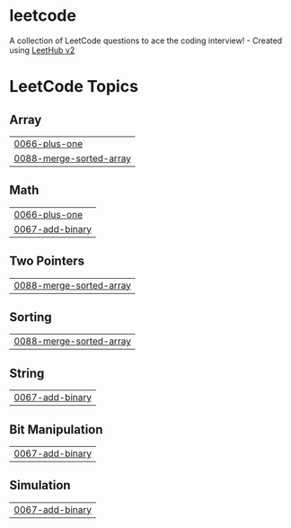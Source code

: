 # leetcode
A collection of LeetCode questions to ace the coding interview! - Created using [LeetHub v2](https://github.com/arunbhardwaj/LeetHub-2.0)

<!---LeetCode Topics Start-->
# LeetCode Topics
## Array
|  |
| ------- |
| [0066-plus-one](https://github.com/haroun97/leetcode/tree/master/0066-plus-one) |
| [0088-merge-sorted-array](https://github.com/haroun97/leetcode/tree/master/0088-merge-sorted-array) |
## Math
|  |
| ------- |
| [0066-plus-one](https://github.com/haroun97/leetcode/tree/master/0066-plus-one) |
| [0067-add-binary](https://github.com/haroun97/leetcode/tree/master/0067-add-binary) |
## Two Pointers
|  |
| ------- |
| [0088-merge-sorted-array](https://github.com/haroun97/leetcode/tree/master/0088-merge-sorted-array) |
## Sorting
|  |
| ------- |
| [0088-merge-sorted-array](https://github.com/haroun97/leetcode/tree/master/0088-merge-sorted-array) |
## String
|  |
| ------- |
| [0067-add-binary](https://github.com/haroun97/leetcode/tree/master/0067-add-binary) |
## Bit Manipulation
|  |
| ------- |
| [0067-add-binary](https://github.com/haroun97/leetcode/tree/master/0067-add-binary) |
## Simulation
|  |
| ------- |
| [0067-add-binary](https://github.com/haroun97/leetcode/tree/master/0067-add-binary) |
<!---LeetCode Topics End-->